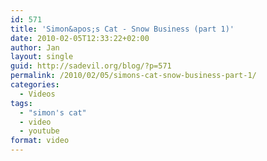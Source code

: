 ```yaml
---
id: 571
title: 'Simon&apos;s Cat - Snow Business (part 1)'
date: 2010-02-05T12:33:22+02:00
author: Jan
layout: single
guid: http://sadevil.org/blog/?p=571
permalink: /2010/02/05/simons-cat-snow-business-part-1/
categories:
  - Videos
tags:
  - "simon's cat"
  - video
  - youtube
format: video
---
```


